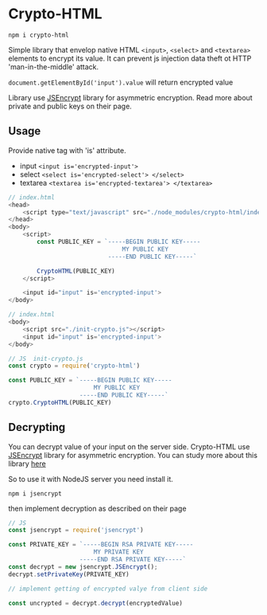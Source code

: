 # Crypto-HTML

`npm i crypto-html`

Simple library that envelop native HTML `<input>`, `<select>` and `<textarea>` elements to encrypt its value.
It can prevent js injection data theft ot HTTP 'man-in-the-middle' attack.

`document.getElementById('input').value` will return encrypted value

Library use [JSEncrypt](https://www.npmjs.com/package/jsencrypt) library for asymmetric encryption.
Read more about private and public keys on their page.


## Usage

Provide native tag with 'is' attribute.

- input    `<input is='encrypted-input'>`
- select   `<select is='encrypted-select'> </select>`
- textarea `<textarea is='encrypted-textarea'> </textarea>`


```javascript
// index.html
<head>
    <script type="text/javascript" src="./node_modules/crypto-html/index.js"></script>
</head>
<body>
    <script>
        const PUBLIC_KEY = `-----BEGIN PUBLIC KEY-----
                                MY PUBLIC KEY 
                            -----END PUBLIC KEY-----`

        CryptoHTML(PUBLIC_KEY)
    </script>

    <input id="input" is='encrypted-input'>
</body>
```

```javascript
// index.html
<body>
    <script src="./init-crypto.js"></script>
    <input id="input" is='encrypted-input'>
</body>
```


```javascript
// JS  init-crypto.js
const crypto = require('crypto-html')

const PUBLIC_KEY = `-----BEGIN PUBLIC KEY-----
                        MY PUBLIC KEY 
                    -----END PUBLIC KEY-----`
crypto.CryptoHTML(PUBLIC_KEY)
```

## Decrypting 

You can decrypt value of your input on the server side. Crypto-HTML use [JSEncrypt](https://www.npmjs.com/package/jsencrypt) library for asymmetric encryption.
You can study more about this library [here](http://travistidwell.com/jsencrypt/)

So to use it with NodeJS server you need install it.

`npm i jsencrypt`

then implement decryption as described on their page

```javascript
// JS 
const jsencrypt = require('jsencrypt')

const PRIVATE_KEY = `-----BEGIN RSA PRIVATE KEY-----
                        MY PRIVATE KEY 
                    -----END RSA PRIVATE KEY-----`
const decrypt = new jsencrypt.JSEncrypt();
decrypt.setPrivateKey(PRIVATE_KEY)

// implement getting of encrypted valye from client side

const uncrypted = decrypt.decrypt(encryptedValue)
```
